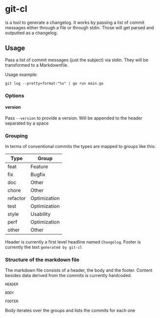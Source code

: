 # git-cl

is a tool to generate a changelog. It works by passing a list of commit messages either through a file
or through stdin. Those will get parsed and outputted as a changelog.

## Usage

Pass a list of commit messages (just the subject) via stdin. They will be transformed to a Markdownfile.

Usage example:

    git log --pretty=format:"%s" | go run main.go

### Options

#### version

Pass `--version` to provide a version. Will be appended to the header separated by a space

### Grouping

In terms of conventional commits the types are mapped to groups like this:

| Type | Group        |
|---|--------------|
|feat| Feature      |
|fix| Bugfix       |
|doc| Other        |
|chore| Other        |
|refactor| Optimization |
|test| Optimization |
|style| Usability    |
|perf| Optimization |
|other| Other        |

Header is currently a first level headline named `Changelog`.
Footer is currently the text `generated by git-cl`

### Structure of the markdown file

The markdown file consists of a header, the body and the footer. Content besides data derived from the commits
is currently hardcoded.

    HEADER
    
    BODY
    
    FOOTER

Body iterates over the groups and lists the commits for each one